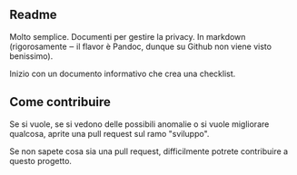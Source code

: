 ## Readme

Molto semplice. Documenti per gestire la privacy. In markdown (rigorosamente ‒ il flavor è Pandoc, dunque su Github non viene visto benissimo).

Inizio con un documento informativo che crea una checklist.

## Come contribuire

Se si vuole, se si vedono delle possibili anomalie o si vuole migliorare qualcosa, aprite una pull request sul ramo "sviluppo".

Se non sapete cosa sia una pull request, difficilmente potrete contribuire a questo progetto.
